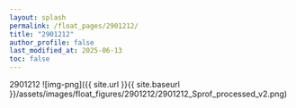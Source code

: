 ```yaml
---
layout: splash
permalink: /float_pages/2901212/
title: "2901212"
author_profile: false
last_modified_at: 2025-06-13
toc: false
---
```

 
2901212
![img-png]({{ site.url }}{{ site.baseurl }}/assets/images/float_figures/2901212/2901212_Sprof_processed_v2.png)